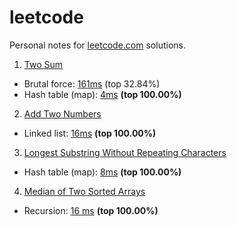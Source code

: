 # leetcode
Personal notes for [leetcode.com](https://leetcode.com) solutions.

1. [Two Sum](https://leetcode.com/problems/two-sum/description/)
* Brutal force: [161ms](https://leetcode.com/submissions/detail/157677573/) (top 32.84%)
* Hash table (map): [4ms](https://leetcode.com/submissions/detail/162239318/) **(top 100.00%)**

2. [Add Two Numbers](https://leetcode.com/problems/add-two-numbers/description/)
* Linked list: [16ms](https://leetcode.com/submissions/detail/157793196/) **(top 100.00%)**

3. [Longest Substring Without Repeating Characters](https://leetcode.com/problems/longest-substring-without-repeating-characters/)
* Hash table (map): [8ms](https://leetcode.com/submissions/detail/162239918/) **(top 100.00%)**

4. [Median of Two Sorted Arrays](https://leetcode.com/problems/median-of-two-sorted-arrays/)
* Recursion: [16 ms](https://leetcode.com/submissions/detail/162238879/) **(top 100.00%)**
